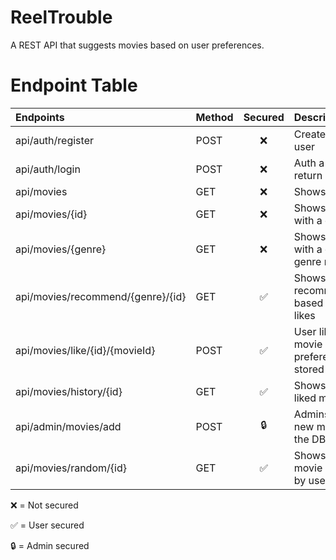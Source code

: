 # ReelTrouble
A REST API that suggests movies based on user preferences.


# Endpoint Table

| Endpoints                         | Method   | Secured      | Description                                 |
|:----------------------------------|:---------|:------------:|:--------------------------------------------|
| api/auth/register                 | POST     | ❌          | Create a new user                           |
| api/auth/login                    | POST     | ❌          | Auth a user, return JWT token               |
| api/movies                        | GET      | ❌          | Shows all movies                            |
| api/movies/{id}                   | GET      | ❌          | Shows a movie with a given ID               |
| api/movies/{genre}                | GET      | ❌          | Shows movies with a given genre name        |
| api/movies/recommend/{genre}/{id} | GET      | ✅          | Shows recommendations based on user likes   |
| api/movies/like/{id}/{movieId}    | POST     | ✅          | User likes a movie and preference is stored |
| api/movies/history/{id}           | GET      | ✅          | Shows a user’s liked movies                 |
| api/admin/movies/add              | POST     | 🔒          | Admins can add new movies to the DB         |
| api/movies/random/{id}            | GET      | ✅          | Shows a random movie not liked by user      |

❌ = Not secured

✅ = User secured

🔒 = Admin secured
